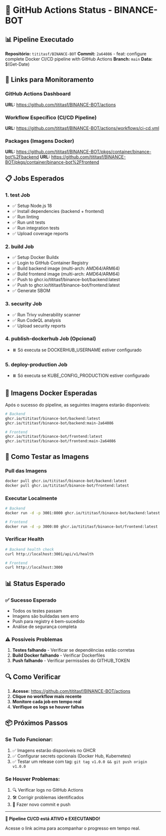 # 🚀 GitHub Actions Status - BINANCE-BOT

## 📊 Pipeline Executado

**Repositório:** `tititasf/BINANCE-BOT`
**Commit:** `2a64086` - feat: configure complete Docker CI/CD pipeline with GitHub Actions
**Branch:** `main`
**Data:** $(Get-Date)

## 🔗 Links para Monitoramento

### GitHub Actions Dashboard
**URL:** https://github.com/tititasf/BINANCE-BOT/actions

### Workflow Específico (CI/CD Pipeline)
**URL:** https://github.com/tititasf/BINANCE-BOT/actions/workflows/ci-cd.yml

### Packages (Imagens Docker)
**URL:** https://github.com/tititasf/BINANCE-BOT/pkgs/container/binance-bot%2Fbackend
**URL:** https://github.com/tititasf/BINANCE-BOT/pkgs/container/binance-bot%2Ffrontend

## 📋 Jobs Esperados

### 1. **test** Job
- ✅ Setup Node.js 18
- ✅ Install dependencies (backend + frontend)
- ✅ Run linting
- ✅ Run unit tests
- ✅ Run integration tests
- ✅ Upload coverage reports

### 2. **build** Job
- ✅ Setup Docker Buildx
- ✅ Login to GitHub Container Registry
- ✅ Build backend image (multi-arch: AMD64/ARM64)
- ✅ Build frontend image (multi-arch: AMD64/ARM64)
- ✅ Push to ghcr.io/tititasf/binance-bot/backend:latest
- ✅ Push to ghcr.io/tititasf/binance-bot/frontend:latest
- ✅ Generate SBOM

### 3. **security** Job
- ✅ Run Trivy vulnerability scanner
- ✅ Run CodeQL analysis
- ✅ Upload security reports

### 4. **publish-dockerhub** Job (Opcional)
- ⏸️ Só executa se DOCKERHUB_USERNAME estiver configurado

### 5. **deploy-production** Job
- ⏸️ Só executa se KUBE_CONFIG_PRODUCTION estiver configurado

## 🎯 Imagens Docker Esperadas

Após o sucesso do pipeline, as seguintes imagens estarão disponíveis:

```bash
# Backend
ghcr.io/tititasf/binance-bot/backend:latest
ghcr.io/tititasf/binance-bot/backend:main-2a64086

# Frontend  
ghcr.io/tititasf/binance-bot/frontend:latest
ghcr.io/tititasf/binance-bot/frontend:main-2a64086
```

## 🧪 Como Testar as Imagens

### Pull das Imagens
```bash
docker pull ghcr.io/tititasf/binance-bot/backend:latest
docker pull ghcr.io/tititasf/binance-bot/frontend:latest
```

### Executar Localmente
```bash
# Backend
docker run -d -p 3001:8000 ghcr.io/tititasf/binance-bot/backend:latest

# Frontend
docker run -d -p 3000:80 ghcr.io/tititasf/binance-bot/frontend:latest
```

### Verificar Health
```bash
# Backend health check
curl http://localhost:3001/api/v1/health

# Frontend
curl http://localhost:3000
```

## 📊 Status Esperado

### ✅ Sucesso Esperado
- Todos os testes passam
- Imagens são buildadas sem erro
- Push para registry é bem-sucedido
- Análise de segurança completa

### ⚠️ Possíveis Problemas
1. **Testes falhando** - Verificar se dependências estão corretas
2. **Build Docker falhando** - Verificar Dockerfiles
3. **Push falhando** - Verificar permissões do GITHUB_TOKEN

## 🔍 Como Verificar

1. **Acesse:** https://github.com/tititasf/BINANCE-BOT/actions
2. **Clique no workflow mais recente**
3. **Monitore cada job em tempo real**
4. **Verifique os logs se houver falhas**

## 📦 Próximos Passos

### Se Tudo Funcionar:
1. ✅ Imagens estarão disponíveis no GHCR
2. ✅ Configurar secrets opcionais (Docker Hub, Kubernetes)
3. ✅ Testar um release com tag: `git tag v1.0.0 && git push origin v1.0.0`

### Se Houver Problemas:
1. 🔍 Verificar logs no GitHub Actions
2. 🛠️ Corrigir problemas identificados
3. 🔄 Fazer novo commit e push

---

**🎉 Pipeline CI/CD está ATIVO e EXECUTANDO!**

Acesse o link acima para acompanhar o progresso em tempo real.